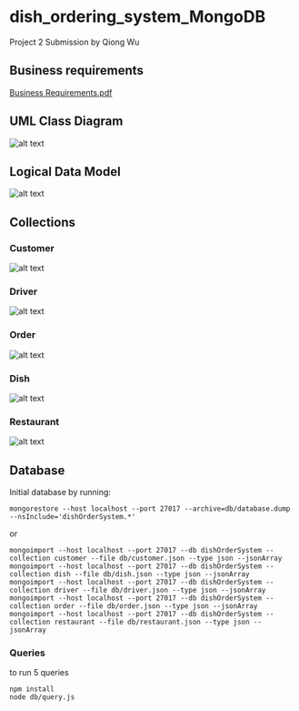 # dish_ordering_system_MongoDB
Project 2 Submission by Qiong Wu

## Business requirements
[Business Requirements.pdf](doc/Requirements.pdf)

## UML Class Diagram
![alt text](doc/UML.png)

## Logical Data Model
![alt text](doc/dataModel.png)

## Collections
### Customer
![alt text](doc/customerSample.png)

### Driver
![alt text](doc/driverSample.png)

### Order
![alt text](doc/orderSample.png)

### Dish
![alt text](doc/dishSample.png)

### Restaurant
![alt text](doc/restaurantSample.png)

## Database
Initial database by running:
```
mongorestore --host localhost --port 27017 --archive=db/database.dump --nsInclude='dishOrderSystem.*'
```
or 

```
mongoimport --host localhost --port 27017 --db dishOrderSystem --collection customer --file db/customer.json --type json --jsonArray
mongoimport --host localhost --port 27017 --db dishOrderSystem --collection dish --file db/dish.json --type json --jsonArray
mongoimport --host localhost --port 27017 --db dishOrderSystem --collection driver --file db/driver.json --type json --jsonArray
mongoimport --host localhost --port 27017 --db dishOrderSystem --collection order --file db/order.json --type json --jsonArray
mongoimport --host localhost --port 27017 --db dishOrderSystem --collection restaurant --file db/restaurant.json --type json --jsonArray
```

### Queries
to run 5 queries
```
npm install
node db/query.js
```